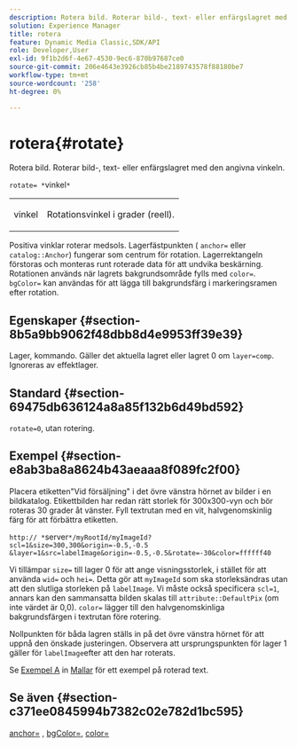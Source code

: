```yaml
---
description: Rotera bild. Roterar bild-, text- eller enfärgslagret med den angivna vinkeln.
solution: Experience Manager
title: rotera
feature: Dynamic Media Classic,SDK/API
role: Developer,User
exl-id: 9f1b2d6f-4e67-4530-9ec6-870b97687ce0
source-git-commit: 206e4643e3926cb85b4be2189743578f88180be7
workflow-type: tm+mt
source-wordcount: '258'
ht-degree: 0%

---
```


# rotera{#rotate}

Rotera bild. Roterar bild-, text- eller enfärgslagret med den angivna vinkeln.

`rotate= *`vinkel`*`

<table id="simpletable_5531ED4C2099411DB404657E12B05314"> 
 <tr class="strow"> 
  <td class="stentry"> <p><span class="varname"> vinkel</span> </p> </td> 
  <td class="stentry"> <p>Rotationsvinkel i grader (reell). </p></td> 
 </tr> 
</table>

Positiva vinklar roterar medsols. Lagerfästpunkten ( `anchor=` eller `catalog::Anchor`) fungerar som centrum för rotation. Lagerrektangeln förstoras och monteras runt roterade data för att undvika beskärning. Rotationen används när lagrets bakgrundsområde fylls med `color=`. `bgColor=` kan användas för att lägga till bakgrundsfärg i markeringsramen efter rotation.

## Egenskaper {#section-8b5a9bb9062f48dbb8d4e9953ff39e39}

Lager, kommando. Gäller det aktuella lagret eller lagret 0 om `layer=comp`. Ignoreras av effektlager.

## Standard {#section-69475db636124a8a85f132b6d49bd592}

`rotate=0`, utan rotering.

## Exempel {#section-e8ab3ba8a8624b43aeaaa8f089fc2f00}

Placera etiketten&quot;Vid försäljning&quot; i det övre vänstra hörnet av bilder i en bildkatalog. Etikettbilden har redan rätt storlek för 300x300-vyn och bör roteras 30 grader åt vänster. Fyll textrutan med en vit, halvgenomskinlig färg för att förbättra etiketten.

`http:// *`server`*/myRootId/myImageId?scl=1&size=300,300&origin=-0.5,-0.5 &layer=1&src=labelImage&origin=-0.5,-0.5&rotate=-30&color=ffffff40`

Vi tillämpar `size=` till lager 0 för att ange visningsstorlek, i stället för att använda `wid=` och `hei=`. Detta gör att `myImageId` som ska storleksändras utan att den slutliga storleken på `labelImage`. Vi måste också specificera `scl=1`, annars kan den sammansatta bilden skalas till `attribute::DefaultPix` (om inte värdet är 0,0). `color=` lägger till den halvgenomskinliga bakgrundsfärgen i textrutan före rotering.

Nollpunkten för båda lagren ställs in på det övre vänstra hörnet för att uppnå den önskade justeringen. Observera att ursprungspunkten för lager 1 gäller för `labelImage`efter att den har roterats.

Se [Exempel A](../../../../../is-api/http-ref/image-serving-api-ref/c-http-protocol-reference/c-templates/r-example-a.md#reference-c78ea82e8a1646738e764fa6685dfbac) in [Mallar](../../../../../is-api/http-ref/image-serving-api-ref/c-http-protocol-reference/c-templates/c-templates.md#concept-3cd2d2adae0e41b2979b9640244d4d3e) för ett exempel på roterad text.

## Se även {#section-c371ee0845994b7382c02e782d1bc595}

[anchor=](../../../../../is-api/http-ref/image-serving-api-ref/c-http-protocol-reference/c-command-reference/r-anchor.md#reference-6661e548ab284b82828d8d94c8ddeb7c) , [bgColor=](../../../../../is-api/http-ref/image-serving-api-ref/c-http-protocol-reference/c-command-reference/r-bgcolor.md#reference-441371ba4ef54fe781887c5ae448f6ab), [color=](/help/aem-is-ir-api/is-api/http-ref/image-serving-api-ref/c-http-protocol-reference/c-data-types/r-is-http-color.md)
